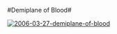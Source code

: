 #Demiplane of Blood#

[![](http://westkarana.com/wp-content/uploads/2009/01/2006-03-27-demiplane-of-blood.jpg "2006-03-27-demiplane-of-blood")](http://westkarana.com/wp-content/uploads/2009/01/2006-03-27-demiplane-of-blood.jpg)

